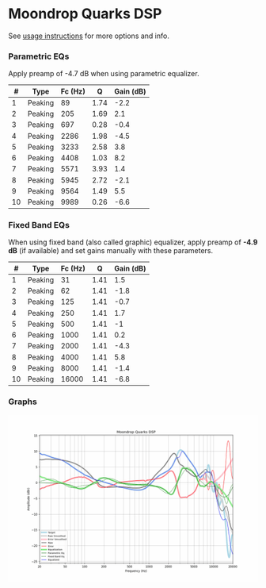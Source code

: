 # Moondrop Quarks DSP
See [usage instructions](https://github.com/jaakkopasanen/AutoEq#usage) for more options and info.

### Parametric EQs
Apply preamp of -4.7 dB when using parametric equalizer.

|   # | Type    |   Fc (Hz) |    Q |   Gain (dB) |
|-----|---------|-----------|------|-------------|
|   1 | Peaking |        89 | 1.74 |        -2.2 |
|   2 | Peaking |       205 | 1.69 |         2.1 |
|   3 | Peaking |       697 | 0.28 |        -0.4 |
|   4 | Peaking |      2286 | 1.98 |        -4.5 |
|   5 | Peaking |      3233 | 2.58 |         3.8 |
|   6 | Peaking |      4408 | 1.03 |         8.2 |
|   7 | Peaking |      5571 | 3.93 |         1.4 |
|   8 | Peaking |      5945 | 2.72 |        -2.1 |
|   9 | Peaking |      9564 | 1.49 |         5.5 |
|  10 | Peaking |      9989 | 0.26 |        -6.6 |

### Fixed Band EQs
When using fixed band (also called graphic) equalizer, apply preamp of **-4.9 dB** (if available) and set gains manually with these parameters.

|   # | Type    |   Fc (Hz) |    Q |   Gain (dB) |
|-----|---------|-----------|------|-------------|
|   1 | Peaking |        31 | 1.41 |         1.5 |
|   2 | Peaking |        62 | 1.41 |        -1.8 |
|   3 | Peaking |       125 | 1.41 |        -0.7 |
|   4 | Peaking |       250 | 1.41 |         1.7 |
|   5 | Peaking |       500 | 1.41 |        -1   |
|   6 | Peaking |      1000 | 1.41 |         0.2 |
|   7 | Peaking |      2000 | 1.41 |        -4.3 |
|   8 | Peaking |      4000 | 1.41 |         5.8 |
|   9 | Peaking |      8000 | 1.41 |        -1.4 |
|  10 | Peaking |     16000 | 1.41 |        -6.8 |

### Graphs
![](./Moondrop%20Quarks%20DSP.png)
